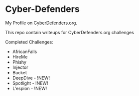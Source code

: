 # Cyber-Defenders
My Profile on [CyberDefenders.org](https://cyberdefenders.org/profile/y2d).

This repo contain writeups for CyberDefenders.org challenges

Completed Challenges: 
- AfricanFalls
- HireMe
- Phishy
- Injector
- Bucket
- DeepDive - !NEW!
- Spotlight - !NEW!
- L'espion - !NEW!
